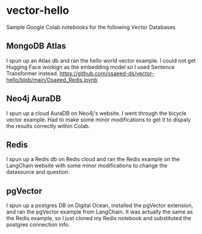 # vector-hello

Sample Google Colab notebooks for the following Vector Databases
## MongoDB Atlas
I spun up an Atlas db and ran the hello world vector example.  I could not get Hugging Face workign as the embedding model so I used Sentence Transformer instead.
https://github.com/osaeed-ds/vector-hello/blob/main/Osaeed_Redis.ipynb

## Neo4j AuraDB
I spun up a cloud AuraDB on Neo4j's website.  I went through the bicycle vector example.  Had to make some minor modifications to get it to dispaly the results correctly within Colab.

## Redis
I spun up a Redis db on Redis cloud and ran the Redis example on the LangChain website with some minor modifications to change the datasource and question.

## pgVector
I spun up a postgres DB on Digital Ocean, installed the pgVector extension, and ran the pgVector example from LangChain.  It was actually the same as the Redis example, so I just cloned my Redis notebook and substituted the postgres connection info.
